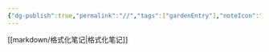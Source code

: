 ```yaml
---
{"dg-publish":true,"permalink":"//","tags":["gardenEntry"],"noteIcon":""}
---
```



[[markdown/格式化笔记\|格式化笔记]]